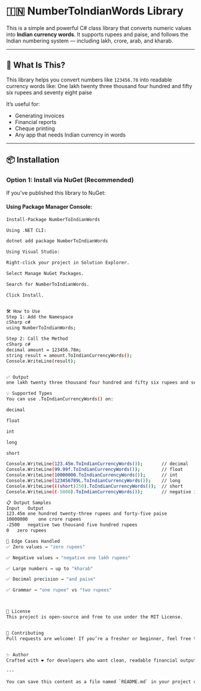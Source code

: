 # 🇮🇳 NumberToIndianWords Library

This is a simple and powerful C# class library that converts numeric values into **Indian currency words**. It supports rupees and paise, and follows the Indian numbering system — including lakh, crore, arab, and kharab.

---

## 📖 What Is This?

This library helps you convert numbers like `123456.78` into readable currency words like: One lakh twenty three thousand four hundred and fifty six rupees and seventy eight paise


It’s useful for:
- Generating invoices
- Financial reports
- Cheque printing
- Any app that needs Indian currency in words

---

## 📦 Installation

### Option 1: Install via NuGet (Recommended)

If you've published this library to NuGet:

#### Using Package Manager Console:
```bash
Install-Package NumberToIndianWords

Using .NET CLI:

dotnet add package NumberToIndianWords

Using Visual Studio:

Right-click your project in Solution Explorer.

Select Manage NuGet Packages.

Search for NumberToIndianWords.

Click Install.


🛠️ How to Use
Step 1: Add the Namespace
cSharp c#
using NumberToIndianWords;

Step 2: Call the Method
cSharp c#
decimal amount = 123456.78m;
string result = amount.ToIndianCurrencyWords();
Console.WriteLine(result);


✅ Output
one lakh twenty three thousand four hundred and fifty six rupees and seventy eight paise

💡 Supported Types
You can use .ToIndianCurrencyWords() on:

decimal

float

int

long

short

Console.WriteLine(123.45m.ToIndianCurrencyWords());       // decimal
Console.WriteLine(99.99f.ToIndianCurrencyWords());        // float
Console.WriteLine(10000000.ToIndianCurrencyWords());      // int
Console.WriteLine(123456789L.ToIndianCurrencyWords());    // long
Console.WriteLine(((short)250).ToIndianCurrencyWords());  // short
Console.WriteLine((-5000).ToIndianCurrencyWords());       // negative int

📋 Output Samples
Input	Output
123.45m	one hundred twenty-three rupees and forty-five paise
10000000	one crore rupees
-2500	negative two thousand five hundred rupees
0	zero rupees

🧪 Edge Cases Handled
✅ Zero values → "zero rupees"

✅ Negative values → "negative one lakh rupees"

✅ Large numbers → up to "kharab"

✅ Decimal precision → "and paise"

✅ Grammar → "one rupee" vs "two rupees"



📄 License
This project is open-source and free to use under the MIT License.


🙌 Contributing
Pull requests are welcome! If you’re a fresher or beginner, feel free to ask questions or suggest improvements.


✨ Author
Crafted with ❤️ for developers who want clean, readable financial output in Indian format.

---

You can save this content as a file named `README.md` in your project directory. If you’re planning to publish this as a NuGet package or host it on GitHub, this file will automatically be used to show documentation. Let me know if you’d like help with packaging or publishing next!

